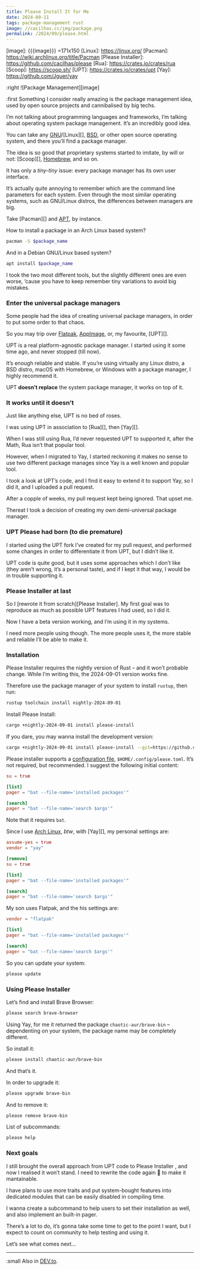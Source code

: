 ```yaml
---
title: Please Install It for Me
date: 2024-09-11
tags: package-management rust
image: //cacilhas.cc/img/package.png
permalink: /2024/09/please.html
---
```

[AppImage]: https://appimage.org/
[APT]: https://www.wikiwand.com/en/articles/APT_(Package_Manager)
[Arch Linux]: https://archlinux.org/
[BSD]: https://www.wikiwand.com/en/articles/Berkeley_Software_Distribution
[configuration file]: https://github.com/cacilhas/please?tab=readme-ov-file#settings
[DEV.to]: https://dev.to/cacilhas/please-install-it-for-me-3ea9
[Flatpak]: https://www.flatpak.org/
[GNU]: https://www.gnu.org/
[Homebrew]: https://brew.sh/
[image]: {{{image}}} =171x150
[Linux]: https://linux.org/
[Pacman]: https://wiki.archlinux.org/title/Pacman
[Please Installer]: https://github.com/cacilhas/please
[Rua]: https://crates.io/crates/rua
[Scoop]: https://scoop.sh/
[UPT]: https://crates.io/crates/upt
[Yay]: https://github.com/Jguer/yay

:right ![Package Management][image]

:first Something I consider really amazing is the package management idea, used
by open source projects and cannibalised by big techs.

I’m not talking about programming languages and frameworks, I’m talking about
operating system package management. It’s an incredibly good idea.

You can take any [GNU][]/[Linux][], [BSD][], or other open source operating
system, and there you’ll find a package manager.

The idea is so good that proprietary systems started to imitate, by will or not:
[Scoop][], [Homebrew][], and so on.

It has only a *tiny-tiny* issue: every package manager has its own user
interface.

It’s actually quite annoying to remember which are the command line parameters
for each system. Even through the most similar operating systems, such as
GNU/Linux distros, the differences between managers are big.

Take [Pacman][] and [APT][], by instance.

How to install a package in an Arch Linux based system?

```sh
pacman -S $package_name
```

And in a Debian GNU/Linux based system?

```sh
apt install $package_name
```

I took the two most different tools, but the slightly different ones are even
worse, ’cause you have to keep remember tiny variations to avoid big mistakes.


### Enter the universal package managers

Some people had the idea of creating universal package managers, in order to put
some order to that chaos.

So you may trip over [Flatpak][], [AppImage][], or, my favourite, [UPT][].

UPT is a real platform-agnostic package manager. I started using it some time
ago, and never stopped (till now).

It’s enough reliable and stable. If you’re using virtually any Linux distro, a
BSD distro, macOS with Homebrew, or Windows with a package manager, I highly
recommend it.

UPT **doesn’t replace** the system package manager, it works on top of it.


### It works until it doesn’t

Just like anything else, UPT is no bed of roses.

I was using UPT in association to [Rua][], then [Yay][].

When I was still using Rua, I’d never requested UPT to supported it, after the
Math, Rua isn’t that popular tool.

However, when I migrated to Yay, I started reckoning it makes no sense to use
two different package manages since Yay is a well known and popular tool.

I took a look at UPT’s code, and I find it easy to extend it to support Yay, so
I did it, and I uploaded a pull request.

After a copple of weeks, my pull request kept being ignored. That upset me.

Thereat I took a decision of creating my own demi-universal package manager.


### UPT Please had born (to die premature)

I started using the UPT fork I’ve created for my pull request, and performed
some changes in order to differentiate it from UPT, but I didn’t like it.

UPT code is quite good, but it uses some approaches which I don’t like (they
aren’t wrong, it’s a personal taste), and if I kept it that way, I would be in
trouble supporting it.


### Please Installer at last

So I [rewrote it from scratch][Please Installer]. My first goal was to reproduce
as much as possible UPT features I had used, so I did it.

Now I have a beta version working, and I’m using it in my systems.

I need more people using though. The more people uses it, the more stable and
reliable I’ll be able to make it.


### Installation

Please Installer requires the nightly version of Rust – and it won’t probable
change. While I’m writing this, the 2024-09-01 version works fine.

Therefore use the package manager of your system to install `rustup`, then run:

```sh
rustup toolchain install nightly-2024-09-01
```

Install Please Install:

```sh
cargo +nightly-2024-09-01 install please-install
```

If you dare, you may wanna install the development version:

```sh
cargo +nightly-2024-09-01 install please-install --git=https://github.com/cacilhas/please.git
```

Please installer supports a [configuration file][], `$HOME/.config/please.toml`.
It’s not required, but recommended. I suggest the following initial content:

```toml
su = true

[list]
pager = "bat --file-name='installed packages'"

[search]
pager = "bat --file-name='search $args'"
```

Note that it requires `bat`.

Since I use [Arch Linux], *btw*, with [Yay][], my personal settings are:

```toml
assume-yes = true
vendor = "yay"

[remove]
su = true

[list]
pager = "bat --file-name='installed packages'"

[search]
pager = "bat --file-name='search $args'"
```

My son uses Flatpak, and the his settings are:

```toml
vendor = "flatpak"

[list]
pager = "bat --file-name='installed packages'"

[search]
pager = "bat --file-name='search $args'"
```

So you can update your system:

```sh
please update
```


### Using Please Installer

Let’s find and install Brave Browser:

```sh
please search brave-browser
```

Using Yay, for me it returned the package `chaotic-aur/brave-bin` – dependenting
on your system, the package name may be completely different.

So install it:

```sh
please install chaotic-aur/brave-bin
```

And that’s it.

In order to upgrade it:

```sh
please upgrade brave-bin
```

And to remove it:

```sh
please remove brave-bin
```

List of subcommands:

```sh
please help
```


### Next goals

I still brought the overall approach from UPT code to Please Installer , and now
I realised it won’t stand. I need to rewrite the code again 🙁 to make it
mantainable.

I have plans to use more traits and put system-bought features into dedicated
modules that can be easily disabled in compiling time.

I wanna create a subcommand to help users to set their installation as well, and
also implement an built-in pager.

There’s a lot to do, it’s gonna take some time to get to the point I want, but I
expect to count on community to help testing and using it.

Let’s see what comes next…


-----

:small Also in [DEV.to][].
